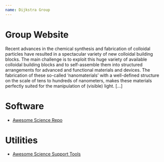 ```yaml
---
name: Dijkstra Group
---
```


# Group Website

Recent advances in the chemical synthesis and fabrication of colloidal particles have resulted in a spectacular variety of new colloidal building blocks. The main challenge is to exploit this huge variety of available colloidal building blocks and to self-assemble them into structured arrangements for advanced and functional materials and devices. The fabrication of these so-called ‘nanomaterials’ with a well-defined structure on the scale of tens to hundreds of nanometers, makes these materials perfectly suited for the manipulation of (visible) light. [...]

# Software

- [Awesome Science Repo](https://github.com/DijkstraGroupUU/AwesomeScienceRepo)

# Utilities

- [Awesome Science Support Tools](https://github.com/DijkstraGroupUU/AwesomeScienceSupportTools)